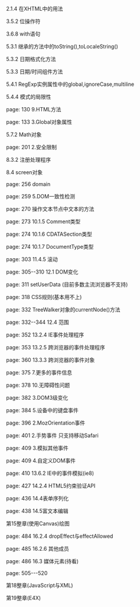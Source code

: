 2.1.4 在XHTML中的用法

3.5.2 位操作符

3.6.8 with语句

5.3.1 继承的方法中的toString(),toLocaleString()

5.3.2 日期格式化方法

5.3.3 日期/时间组件方法

5.4.1 RegExp实例属性中的global,ignoreCase,multiline

5.4.4 模式的局限性

page: 130   9.HTML方法

page: 133   3.Global对象属性

5.7.2 Math对象

page: 201 2.安全限制

8.3.2 注册处理程序

8.4 screen对象

page: 256 domain

page: 259 5.DOM一致性检测

page: 270 操作文本节点中文本的方法

page: 273 10.1.5 Comment类型

page: 274 10.1.6 CDATASection类型

page: 274 10.1.7 DocumentType类型

page: 303 11.4.5 滚动

page: 305--310 12.1 DOM变化

page: 311 setUserData (目前多数主流浏览器不支持)

page: 318 CSS规则(基本用不上)

page: 332 TreeWalker对象的currentNode()方法

page: 332--344 12.4 范围

page: 352 13.2.4 IE事件处理程序

page: 353 13.2.5 跨浏览器的事件处理程序

page: 360 13.3.3 跨浏览器的事件对象

page: 375 7.更多的事件信息

page: 378 10.无障碍性问题

page: 382 3.DOM3级变化

page: 384 5.设备中的键盘事件

page: 396 2.MozOrientation事件

page: 401 2.手势事件 只支持移动Safari

page: 409 3.模拟其他事件

page: 409 4.自定义DOM事件

page: 410 13.6.2 IE中的事件模拟(ie8)

page: 427 14.2.4 HTML5约束验证API

page: 436 14.4表单序列化

page: 438 14.5富文本编辑

第15整章(使用Canvas)绘图

page: 484 16.2.4 dropEffect与effectAllowed

page: 485 16.2.6 其他成员

page: 486 16.3 媒体元素(待看)

page: 505---520

第18整章(JavaScript与XML)

第19整章(E4X)

